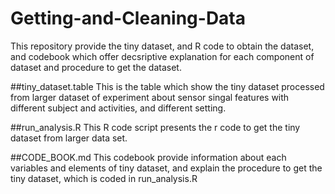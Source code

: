 # Getting-and-Cleaning-Data
This repository provide the tiny dataset, and R code to obtain the dataset, and codebook which offer decsriptive explanation for each component of dataset and procedure to get the dataset.

##tiny_dataset.table
This is the table which show the tiny dataset processed from larger dataset of experiment about sensor singal features with different subject and activities, and different setting.

##run_analysis.R
This R code script presents the r code to get the tiny dataset from larger data set. 

##CODE_BOOK.md
This codebook provide information about each variables and elements of tiny dataset, and explain the procedure to get the tiny dataset, which is coded in run_analysis.R
